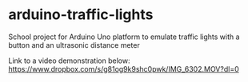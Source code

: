 # arduino-traffic-lights


School project for Arduino Uno platform to emulate traffic lights with a button and an ultrasonic distance meter

Link to a video demonstration below:
https://www.dropbox.com/s/g81og9k9shc0pwk/IMG_6302.MOV?dl=0 
